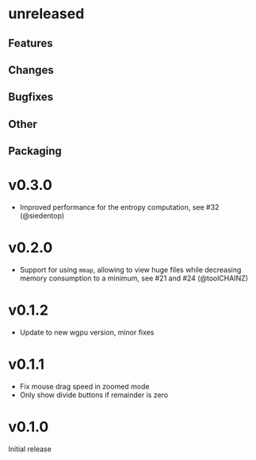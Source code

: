 
# unreleased

## Features

## Changes

## Bugfixes

## Other

## Packaging

# v0.3.0

- Improved performance for the entropy computation, see #32 (@siedentop)

# v0.2.0

- Support for using `mmap`, allowing to view huge files while decreasing memory consumption to a minimum, see #21 and #24 (@toolCHAINZ)

# v0.1.2

- Update to new wgpu version, minor fixes

# v0.1.1

- Fix mouse drag speed in zoomed mode
- Only show divide buttons if remainder is zero

# v0.1.0

Initial release
